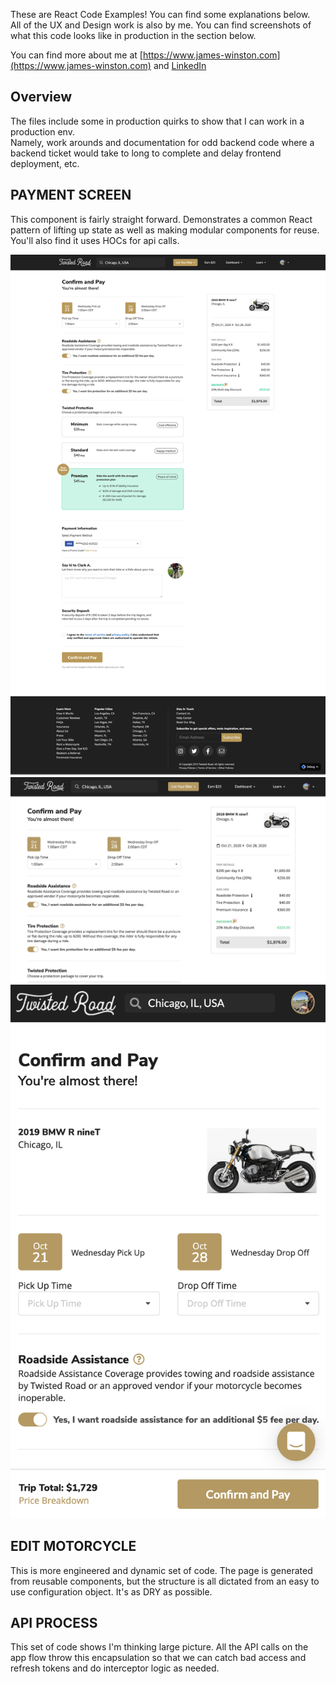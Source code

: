 These are React Code Examples! You can find some explanations below.<br />
All of the UX and Design work is also by me. You can find screenshots of what this code looks like in production in the section below.<br />

You can find more about me at [https://www.james-winston.com](https://www.james-winston.com) and [LinkedIn](www.linkedin.com/in/james-winston-1b2ab324)<br />

## Overview
The files include some in production quirks to show that I can work in a production env.<br />
Namely, work arounds and documentation for odd backend code where a backend ticket would take to long to complete and delay frontend deployment, etc.<br />

## PAYMENT SCREEN
This component is fairly straight forward. Demonstrates a common React pattern of lifting up state as well as making modular components for reuse. You'll also find it uses HOCs for api calls.<br />

![Payment Screen Desktop](images/paymentScreenFull.png)
![Payment Screen Thumb](images/paymentScreenThumb.png)
![Payment Screen Thumb](images/paymentScreenMobile.png)

## EDIT MOTORCYCLE
This is more engineered and dynamic set of code. The page is generated from reusable components, but the structure is all dictated from an easy to use configuration object. It's as DRY as possible.<br />

## API PROCESS
This set of code shows I'm thinking large picture. All the API calls on the app flow throw this encapsulation so that we can catch bad access and refresh tokens and do interceptor logic as needed.<br />